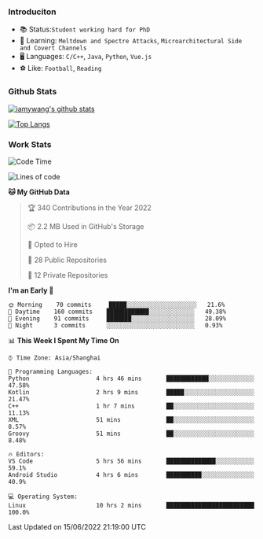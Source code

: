 ### Introduciton

- 📚 Status:`Student working hard for PhD`
- 🔎 Learning: `Meltdown and Spectre Attacks`, `Microarchitectural Side and Covert Channels`
- 🖥️ Languages: `C/C++`, `Java`, `Python`, `Vue.js`
- ⚽ Like: `Football`, `Reading`

### Github Stats

[![iamywang's github stats](https://github-readme-stats.vercel.app/api?username=iamywang&count_private=true&show_icons=true)]()

[![Top Langs](https://github-readme-stats.vercel.app/api/top-langs/?username=iamywang&layout=compact)]()

### Work Stats

<!--START_SECTION:waka-->
![Code Time](http://img.shields.io/badge/Code%20Time-394%20hrs%2022%20mins-blue)

![Lines of code](https://img.shields.io/badge/From%20Hello%20World%20I%27ve%20Written--40%20Thousand%20lines%20of%20code-blue)

**🐱 My GitHub Data** 

> 🏆 340 Contributions in the Year 2022
 > 
> 📦 2.2 MB Used in GitHub's Storage 
 > 
> 💼 Opted to Hire
 > 
> 📜 28 Public Repositories 
 > 
> 🔑 12 Private Repositories  
 > 
**I'm an Early 🐤** 

```text
🌞 Morning    70 commits     █████░░░░░░░░░░░░░░░░░░░░   21.6% 
🌆 Daytime    160 commits    ████████████░░░░░░░░░░░░░   49.38% 
🌃 Evening    91 commits     ███████░░░░░░░░░░░░░░░░░░   28.09% 
🌙 Night      3 commits      ░░░░░░░░░░░░░░░░░░░░░░░░░   0.93%

```


📊 **This Week I Spent My Time On** 

```text
⌚︎ Time Zone: Asia/Shanghai

💬 Programming Languages: 
Python                   4 hrs 46 mins       ████████████░░░░░░░░░░░░░   47.58% 
Kotlin                   2 hrs 9 mins        █████░░░░░░░░░░░░░░░░░░░░   21.47% 
C++                      1 hr 7 mins         ██░░░░░░░░░░░░░░░░░░░░░░░   11.13% 
XML                      51 mins             ██░░░░░░░░░░░░░░░░░░░░░░░   8.57% 
Groovy                   51 mins             ██░░░░░░░░░░░░░░░░░░░░░░░   8.48%

🔥 Editors: 
VS Code                  5 hrs 56 mins       ██████████████░░░░░░░░░░░   59.1% 
Android Studio           4 hrs 6 mins        ██████████░░░░░░░░░░░░░░░   40.9%

💻 Operating System: 
Linux                    10 hrs 2 mins       █████████████████████████   100.0%

```


 Last Updated on 15/06/2022 21:19:00 UTC
<!--END_SECTION:waka-->
